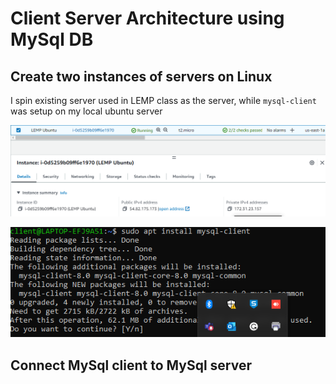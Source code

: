 # Client Server Architecture using MySql DB

## Create two instances of servers on Linux

I spin existing server used in LEMP class as the server, while `mysql-client` was setup on my local ubuntu server

![](img/04.ExistingServer.png)
 
 ![](img/01.installMySql_client.png)

 ## Connect MySql client to MySql server

 